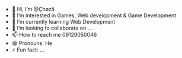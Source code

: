 - 👋 Hi, I’m @Çhøzã
- 👀 I’m interested in Games, Web development & Game Development
- 🌱 I’m currently learning Web Development 
- 💞️ I’m looking to collaborate on ...
- 📫 How to reach me 09129050046
- 😄 Pronouns: He
- ⚡ Fun fact: ...

<!---
choza911/choza911 is a ✨ special ✨ repository because its `README.md` (this file) appears on your GitHub profile.
You can click the Preview link to take a look at your changes.
--->
